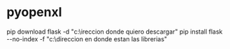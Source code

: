 # pyopenxl

pip download flask -d "c:\ireccion donde quiero descargar"
pip install flask --no-index -f "c:\direccion en donde estan las librerias"
